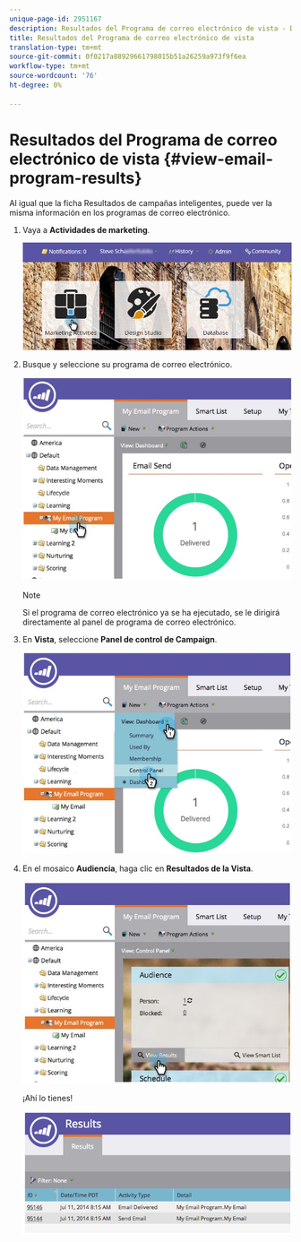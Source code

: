 ```yaml
---
unique-page-id: 2951167
description: Resultados del Programa de correo electrónico de vista - Documentos de marketing - Documentación del producto
title: Resultados del Programa de correo electrónico de vista
translation-type: tm+mt
source-git-commit: 0f0217a88929661798015b51a26259a973f9f6ea
workflow-type: tm+mt
source-wordcount: '76'
ht-degree: 0%

---
```



# Resultados del Programa de correo electrónico de vista {#view-email-program-results}

Al igual que la ficha Resultados de campañas inteligentes, puede ver la misma información en los programas de correo electrónico.

1. Vaya a **Actividades de marketing**.

   ![](assets/login-marketing-activities-2.png)

1. Busque y seleccione su programa de correo electrónico.

   ![](assets/selectemailprogram3.jpg)

   >[!NOTE]
   >
   >Si el programa de correo electrónico ya se ha ejecutado, se le dirigirá directamente al panel de programa de correo electrónico.

1. En **Vista**, seleccione **Panel de control de Campaign**.

   ![](assets/controlpanelview.jpg)

1. En el mosaico **Audiencia**, haga clic en **Resultados de la Vista**.

   ![](assets/audiencetile.jpg)

   ¡Ahí lo tienes!

   ![](assets/image2014-9-22-11-3a15-3a49.png)
